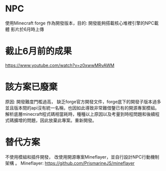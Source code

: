 # NPC 
使用Minecraft forge 作為開發版本，目的: 開發能夠搭載核心堆裡引擎的NPC載體
影片於6月時上傳 
# 截止6月前的成果
https://www.youtube.com/watch?v=z0xwwMRvAWM
# 該方案已廢棄
原因: 開發難度門檻過高， 缺乏forge官方開發文件，forge底下的開發子版本過多並且版本間的api沒有統一名稱，也因如此導致非常難借鑒已有的開源專案模組。 解析底層minecraft程式碼相當耗時，種種以上原因以及考量到時程問題和後續程式碼擴增的問題，因此放棄此專案。重新開發。
# 替代方案
不使用模組和插件開發， 改使用開源專案Mineflayer，並自行設計NPC行動機制架構 。
Mineflayer: https://github.com/PrismarineJS/mineflayer
